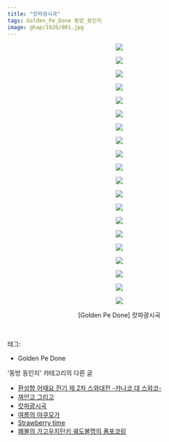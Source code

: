```yaml
---
title: "캇파광시곡"
tags: Golden_Pe_Done 동방_동인지
image: ghap/1926/001.jpg
---
```

<div class="article">
<p style="text-align: center; clear: none; float: none;"><img src="{{ site.nasurl }}/ghap/1926/001.jpg"/></p>
<p style="text-align: center; clear: none; float: none;"><img src="{{ site.nasurl }}/ghap/1926/002.jpg"/></p>
<p style="text-align: center; clear: none; float: none;"><img src="{{ site.nasurl }}/ghap/1926/003.jpg"/></p>
<p style="text-align: center; clear: none; float: none;"><img src="{{ site.nasurl }}/ghap/1926/004.jpg"/></p>
<p style="text-align: center; clear: none; float: none;"><img src="{{ site.nasurl }}/ghap/1926/005.jpg"/></p>
<p style="text-align: center; clear: none; float: none;"><img src="{{ site.nasurl }}/ghap/1926/006.jpg"/></p>
<p style="text-align: center; clear: none; float: none;"><img src="{{ site.nasurl }}/ghap/1926/007.jpg"/></p>
<p style="text-align: center; clear: none; float: none;"><img src="{{ site.nasurl }}/ghap/1926/008.jpg"/></p>
<p style="text-align: center; clear: none; float: none;"><img src="{{ site.nasurl }}/ghap/1926/009.jpg"/></p>
<p style="text-align: center; clear: none; float: none;"><img src="{{ site.nasurl }}/ghap/1926/010.jpg"/></p>
<p style="text-align: center; clear: none; float: none;"><img src="{{ site.nasurl }}/ghap/1926/011.jpg"/></p>
<p style="text-align: center; clear: none; float: none;"><img src="{{ site.nasurl }}/ghap/1926/012.jpg"/></p>
<p style="text-align: center; clear: none; float: none;"><img src="{{ site.nasurl }}/ghap/1926/013.jpg"/></p>
<p style="text-align: center; clear: none; float: none;"><img src="{{ site.nasurl }}/ghap/1926/014.jpg"/></p>
<p style="text-align: center; clear: none; float: none;"><img src="{{ site.nasurl }}/ghap/1926/015.jpg"/></p>
<p style="text-align: center; clear: none; float: none;"><img src="{{ site.nasurl }}/ghap/1926/016.jpg"/></p>
<p style="text-align: center; clear: none; float: none;"><img src="{{ site.nasurl }}/ghap/1926/017.jpg"/></p>
<p style="text-align: center; clear: none; float: none;"><img src="{{ site.nasurl }}/ghap/1926/018.jpg"/></p>
<p style="text-align: center; clear: none; float: none;"><img src="{{ site.nasurl }}/ghap/1926/019.jpg"/></p>
<p style="text-align: center; clear: none; float: none;"><img src="{{ site.nasurl }}/ghap/1926/020.jpg"/></p>
<p style="text-align: center; clear: none; float: none;">[Golden Pe Done] 캇파광시곡</p>
<p><br/></p>
</div><div class="tagTrail">
<p>태그: </p>
<ul>
<li>Golden Pe Done</li>
</ul>
</div><div class="another">
<p>'동방 동인지' 카테고리의 다른 글</p>
<ul>
<li><a href="/2016-08-31-ghap_1929">환상향 어때요 전기 제 2차 스와대전 -카나코 대 스와코-</a></li>
<li><a href="/2016-08-31-ghap_1927">껴안고 그리고</a></li>
<li><a href="/2016-08-31-ghap_1926">캇파광시곡</a></li>
<li><a href="/2016-08-30-ghap_1924">여름의 야쿠모가</a></li>
<li><a href="/2016-08-30-ghap_1923">Strawberry time</a></li>
<li><a href="/2016-08-30-ghap_1922">폐불의 가고우지탄키 궤도불명의 폼포코링</a></li>
</ul>
</div><div class="cb_module cb_fluid">
<div class="cb_wrt cb_profile">
</div><!-- commentList close -->
</div>
